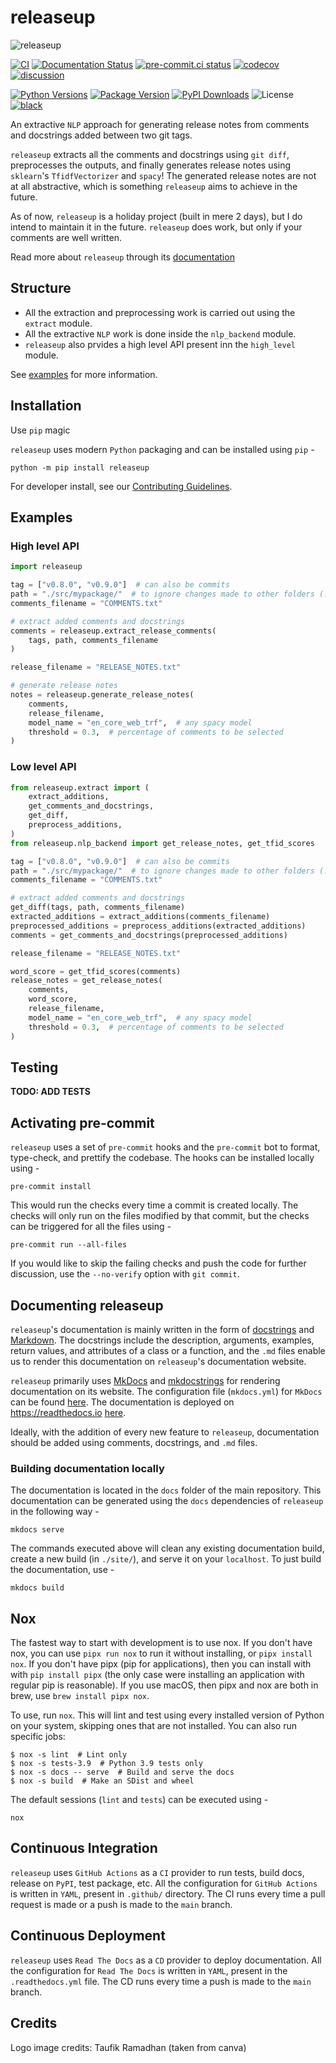 # releaseup

![releaseup](https://user-images.githubusercontent.com/74055102/190684416-d3f15189-8c4f-4a11-a374-500e8496d9b1.png)

[![CI](https://github.com/Saransh-cpp/releaseup/actions/workflows/ci.yml/badge.svg)](https://github.com/Saransh-cpp/releaseup/actions/workflows/ci.yml)
[![Documentation Status](https://readthedocs.org/projects/releaseup/badge/?version=latest)](https://releaseup.readthedocs.io/en/latest/?badge=latest)
[![pre-commit.ci status](https://results.pre-commit.ci/badge/github/Saransh-cpp/releaseup/main.svg)](https://results.pre-commit.ci/latest/github/Saransh-cpp/releaseup/main)
[![codecov](https://codecov.io/gh/Saransh-cpp/releaseup/branch/main/graph/badge.svg?token=L6ObHKhaZ7)](https://codecov.io/gh/Saransh-cpp/releaseup)
[![discussion](https://img.shields.io/static/v1?label=Discussions&message=Ask&color=blue&logo=github)](https://github.com/Saransh-cpp/releaseup/discussions)

[![Python Versions](https://img.shields.io/pypi/pyversions/releaseup)](https://pypi.org/project/releaseup/)
[![Package Version](https://badge.fury.io/py/releaseup.svg)](https://pypi.org/project/releaseup/)
[![PyPI Downloads](https://pepy.tech/badge/releaseup)](https://pepy.tech/project/releaseup)
![License](https://img.shields.io/github/license/Saransh-cpp/releaseup?color=blue)
[![black](https://img.shields.io/badge/code%20style-black-000000.svg)](https://github.com/psf/black)

An extractive `NLP` approach for generating release notes from comments and
docstrings added between two git tags.

`releaseup` extracts all the comments and docstrings using `git diff`,
preprocesses the outputs, and finally generates release notes using `sklearn`'s
`TfidfVectorizer` and `spacy`! The generated release notes are not at all
abstractive, which is something `releaseup` aims to achieve in the future.

As of now, `releaseup` is a holiday project (built in mere 2 days), but I do
intend to maintain it in the future. `releaseup` does work, but only if your
comments are well written.

Read more about `releaseup` through its
[documentation](https://releaseup.readthedocs.io)

## Structure

- All the extraction and preprocessing work is carried out using the `extract`
  module.
- All the extractive `NLP` work is done inside the `nlp_backend` module.
- `releaseup` also prvides a high level API present inn the `high_level` module.

See [examples](#Examples) for more information.

## Installation

Use `pip` magic

`releaseup` uses modern `Python` packaging and can be installed using `pip` -

```
python -m pip install releaseup
```

For developer install, see our
[Contributing Guidelines](https://github.com/Saransh-cpp/releaseup/blob/main/releaseup).

## Examples

### High level API

```py
import releaseup

tag = ["v0.8.0", "v0.9.0"]  # can also be commits
path = "./src/mypackage/"  # to ignore changes made to other folders (./github/, docs/, etc) and files
comments_filename = "COMMENTS.txt"

# extract added comments and docstrings
comments = releaseup.extract_release_comments(
    tags, path, comments_filename
)

release_filename = "RELEASE_NOTES.txt"

# generate release notes
notes = releaseup.generate_release_notes(
    comments,
    release_filename,
    model_name = "en_core_web_trf",  # any spacy model
    threshold = 0.3,  # percentage of comments to be selected
)
```

### Low level API

```py
from releaseup.extract import (
    extract_additions,
    get_comments_and_docstrings,
    get_diff,
    preprocess_additions,
)
from releaseup.nlp_backend import get_release_notes, get_tfid_scores

tag = ["v0.8.0", "v0.9.0"]  # can also be commits
path = "./src/mypackage/"  # to ignore changes made to other folders (./github/, docs/, etc) and files
comments_filename = "COMMENTS.txt"

# extract added comments and docstrings
get_diff(tags, path, comments_filename)
extracted_additions = extract_additions(comments_filename)
preprocessed_additions = preprocess_additions(extracted_additions)
comments = get_comments_and_docstrings(preprocessed_additions)

release_filename = "RELEASE_NOTES.txt"

word_score = get_tfid_scores(comments)
release_notes = get_release_notes(
    comments,
    word_score,
    release_filename,
    model_name = "en_core_web_trf",  # any spacy model
    threshold = 0.3,  # percentage of comments to be selected
)
```

## Testing

**TODO: ADD TESTS**

## Activating pre-commit

`releaseup` uses a set of `pre-commit` hooks and the `pre-commit` bot to format,
type-check, and prettify the codebase. The hooks can be installed locally
using -

```
pre-commit install
```

This would run the checks every time a commit is created locally. The checks
will only run on the files modified by that commit, but the checks can be
triggered for all the files using -

```
pre-commit run --all-files
```

If you would like to skip the failing checks and push the code for further
discussion, use the `--no-verify` option with `git commit`.

## Documenting releaseup

`releaseup`'s documentation is mainly written in the form of
[docstrings](https://peps.python.org/pep-0257/) and
[Markdown](https://en.wikipedia.org/wiki/Markdown). The docstrings include the
description, arguments, examples, return values, and attributes of a class or a
function, and the `.md` files enable us to render this documentation on
`releaseup`'s documentation website.

`releaseup` primarily uses [MkDocs](https://www.mkdocs.org/) and
[mkdocstrings](https://mkdocstrings.github.io/) for rendering documentation on
its website. The configuration file (`mkdocs.yml`) for `MkDocs` can be found
[here](https://github.com/Saransh-cpp/releaseup/blob/main/mkdocs.yml). The
documentation is deployed on <https://readthedocs.io>
[here](https://releaseup.readthedocs.io/en/latest/).

Ideally, with the addition of every new feature to `releaseup`, documentation
should be added using comments, docstrings, and `.md` files.

### Building documentation locally

The documentation is located in the `docs` folder of the main repository. This
documentation can be generated using the `docs` dependencies of `releaseup` in
the following way -

```
mkdocs serve
```

The commands executed above will clean any existing documentation build, create
a new build (in `./site/`), and serve it on your `localhost`. To just build the
documentation, use -

```
mkdocs build
```

## Nox

The fastest way to start with development is to use nox. If you don't have nox,
you can use `pipx run nox` to run it without installing, or `pipx install nox`.
If you don't have pipx (pip for applications), then you can install with with
`pip install pipx` (the only case were installing an application with regular
pip is reasonable). If you use macOS, then pipx and nox are both in brew, use
`brew install pipx nox`.

To use, run `nox`. This will lint and test using every installed version of
Python on your system, skipping ones that are not installed. You can also run
specific jobs:

```console
$ nox -s lint  # Lint only
$ nox -s tests-3.9  # Python 3.9 tests only
$ nox -s docs -- serve  # Build and serve the docs
$ nox -s build  # Make an SDist and wheel
```

The default sessions (`lint` and `tests`) can be executed using -

```
nox
```

## Continuous Integration

`releaseup` uses `GitHub Actions` as a `CI` provider to run tests, build docs,
release on `PyPI`, test package, etc. All the configuration for `GitHub Actions`
is written in `YAML`, present in `.github/` directory. The CI runs every time a
pull request is made or a push is made to the `main` branch.

## Continuous Deployment

`releaseup` uses `Read The Docs` as a `CD` provider to deploy documentation. All
the configuration for `Read The Docs` is written in `YAML`, present in the
`.readthedocs.yml` file. The CD runs every time a push is made to the `main`
branch.

## Credits

Logo image credits: Taufik Ramadhan (taken from canva)
